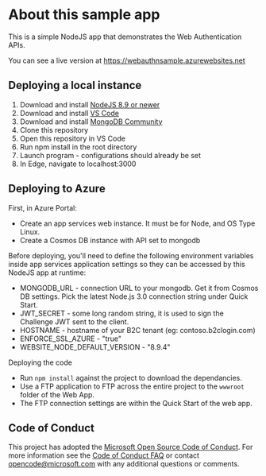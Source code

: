 # About this sample app
This is a simple NodeJS app that demonstrates the Web Authentication APIs.

You can see a live version at https://webauthnsample.azurewebsites.net

## Deploying a local instance
1. Download and install [NodeJS 8.9 or newer](https://nodejs.org/en/)
2. Download and install [VS Code](https://code.visualstudio.com/)
3. Download and install [MongoDB Community](https://www.mongodb.com/download-center#community)
4. Clone this repository
5. Open this repository in VS Code
6. Run npm install in the root directory
7. Launch program - configurations should already be set
8. In Edge, navigate to localhost:3000

## Deploying to Azure
First, in Azure Portal:

- Create an app services web instance. It must be for Node, and OS Type Linux.
- Create a Cosmos DB instance with API set to mongodb

Before deploying, you'll need to define the following environment variables inside app services application settings so they can be accessed by this NodeJS app at runtime:

- MONGODB_URL - connection URL to your mongodb. Get it from Cosmos DB settings. Pick the latest Node.js 3.0 connection string under Quick Start.
- JWT_SECRET - some long random string, it is used to sign the Challenge JWT sent to the client.
- HOSTNAME - hostname of your B2C tenant (eg: contoso.b2clogin.com)
- ENFORCE_SSL_AZURE - "true"
- WEBSITE_NODE_DEFAULT_VERSION - "8.9.4"

Deploying the code
- Run `npm install` against the project to download the dependancies.
- Use a FTP application to FTP across the entire project to the `wwwroot` folder of the Web App.
- The FTP connection settings are within the Quick Start of the web app.

## Code of Conduct
This project has adopted the [Microsoft Open Source Code of Conduct](https://opensource.microsoft.com/codeofconduct/). For more information see the [Code of Conduct FAQ](https://opensource.microsoft.com/codeofconduct/faq/) or contact [opencode@microsoft.com](mailto:opencode@microsoft.com) with any additional questions or comments.
